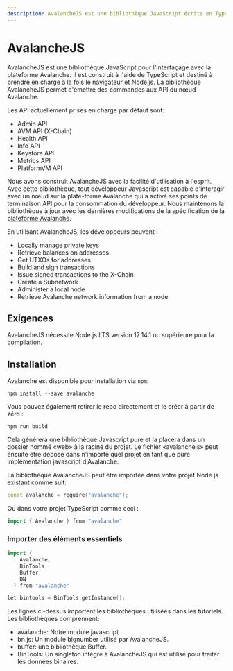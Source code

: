```yaml
---
description: AvalancheJS est une bibliothèque JavaScript écrite en TypesScript
---
```


# AvalancheJS

AvalancheJS est une bibliothèque JavaScript pour l'interfaçage avec la plateforme Avalanche. Il est construit à l'aide de TypeScript et destiné à prendre en charge à la fois le navigateur et Node.js. La bibliothèque AvalancheJS permet d'émettre des commandes aux API du nœud Avalanche.

Les API actuellement prises en charge par défaut sont:

* Admin API
* AVM API \(X-Chain\)
* Health API
* Info API
* Keystore API
* Metrics API
* PlatformVM API

Nous avons construit AvalancheJS avec la facilité d'utilisation à l'esprit. Avec cette bibliothèque, tout développeur Javascript est capable d'interagir avec un nœud sur la plate-forme Avalanche qui a activé ses points de terminaison API pour la consommation du développeur. Nous maintenons la bibliothèque à jour avec les dernières modifications de la spécification de la [plateforme Avalanche](../../../apprendre/presentation-du-systeme/).

En utilisant AvalancheJS, les développeurs peuvent :

* Locally manage private keys
* Retrieve balances on addresses
* Get UTXOs for addresses
* Build and sign transactions
* Issue signed transactions to the X-Chain
* Create a Subnetwork
* Administer a local node
* Retrieve Avalanche network information from a node

## **Exigences**

AvalancheJS nécessite Node.js LTS version 12.14.1 ou supérieure pour la compilation.

## Installation

Avalanche est disponible pour installation via `npm`:

`npm install --save avalanche`

Vous pouvez également retirer le repo directement et le créer à partir de zéro :

`npm run build`

Cela générera une bibliothèque Javascript pure et la placera dans un dossier nommé «web» à la racine du projet. Le fichier «avalanchejs» peut ensuite être déposé dans n'importe quel projet en tant que pure implémentation javascript d'Avalanche.

La bibliothèque AvalancheJS peut être importée dans votre projet Node.js existant comme suit:

```cpp
const avalanche = require("avalanche");
```

Ou dans votre projet TypeScript comme ceci :

```cpp
import { Avalanche } from "avalanche"
```

### Importer des éléments essentiels <a id="importing-essentials"></a>

```cpp
import {
    Avalanche,
    BinTools,
    Buffer,
    BN
  } from "avalanche"

let bintools = BinTools.getInstance();
```

Les lignes ci-dessus importent les bibliothèques utilisées dans les tutoriels. Les bibliothèques comprennent:

* avalanche: Notre module javascript.
* bn.js: Un module bignumber utilisé par AvalancheJS.
* buffer: une bibliothèque Buffer.
* BinTools: Un singleton intégré à AvalancheJS qui est utilisé pour traiter les données binaires.

